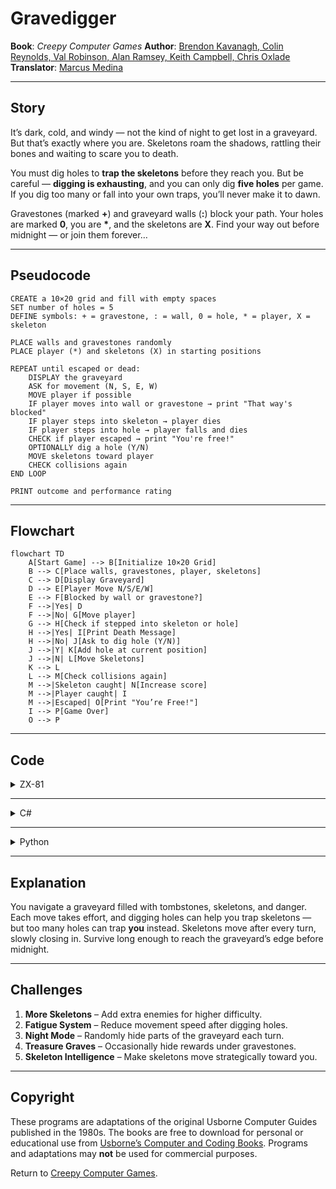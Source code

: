 # Gravedigger

**Book**: _Creepy Computer Games_
**Author**: [Brendon Kavanagh, Colin Reynolds, Val Robinson, Alan Ramsey, Keith Campbell, Chris Oxlade](https://github.com/marcusjobb/UsborneBooks)
**Translator**: [Marcus Medina](http://marcusmedina.pro)

---

## Story

It’s dark, cold, and windy — not the kind of night to get lost in a graveyard.
But that’s exactly where you are. Skeletons roam the shadows, rattling their bones and waiting to scare you to death.

You must dig holes to **trap the skeletons** before they reach you.
But be careful — **digging is exhausting**, and you can only dig **five holes** per game.
If you dig too many or fall into your own traps, you’ll never make it to dawn.

Gravestones (marked **+**) and graveyard walls (**:**) block your path.
Your holes are marked **0**, you are **\***, and the skeletons are **X**.
Find your way out before midnight — or join them forever…

---

## Pseudocode

```plaintext
CREATE a 10×20 grid and fill with empty spaces
SET number of holes = 5
DEFINE symbols: + = gravestone, : = wall, 0 = hole, * = player, X = skeleton

PLACE walls and gravestones randomly
PLACE player (*) and skeletons (X) in starting positions

REPEAT until escaped or dead:
    DISPLAY the graveyard
    ASK for movement (N, S, E, W)
    MOVE player if possible
    IF player moves into wall or gravestone → print "That way's blocked"
    IF player steps into skeleton → player dies
    IF player steps into hole → player falls and dies
    CHECK if player escaped → print "You're free!"
    OPTIONALLY dig a hole (Y/N)
    MOVE skeletons toward player
    CHECK collisions again
END LOOP

PRINT outcome and performance rating
```

---

## Flowchart

```mermaid
flowchart TD
    A[Start Game] --> B[Initialize 10×20 Grid]
    B --> C[Place walls, gravestones, player, skeletons]
    C --> D[Display Graveyard]
    D --> E[Player Move N/S/E/W]
    E --> F[Blocked by wall or gravestone?]
    F -->|Yes| D
    F -->|No| G[Move player]
    G --> H[Check if stepped into skeleton or hole]
    H -->|Yes| I[Print Death Message]
    H -->|No| J[Ask to dig hole (Y/N)]
    J -->|Y| K[Add hole at current position]
    J -->|N| L[Move Skeletons]
    K --> L
    L --> M[Check collisions again]
    M -->|Skeleton caught| N[Increase score]
    M -->|Player caught| I
    M -->|Escaped| O[Print "You’re Free!"]
    I --> P[Game Over]
    O --> P
```

---

## Code

<details>
<summary>ZX-81</summary>

```basic
10 CLS
20 PRINT "GRAVE DIGGER"
30 DIM A(10,20)
40 DIM B(6)
50 FOR I=1 TO 10
60 FOR J=1 TO 20
70 LET A(I,J)=CODE(" ")
80 NEXT J
90 NEXT I
100 LET W=0
110 LET X=5
120 LET Y=CODE("*")
130 LET B=CODE("+")
140 LET C=CODE("0")
150 LET D=CODE(":")
160 LET E=CODE("X")
170 LET Z=CODE(" ")
180 FOR J=1 TO 10
190 LET A(J,1)=D
200 LET A(J,20)=D
210 NEXT J
220 FOR J=1 TO 20
230 LET A(1,J)=D
240 LET A(10,J)=D
250 NEXT J
260 LET A(9,20)=Z
270 FOR J=1 TO 20
280 LET F=INT(RND*7+2)
290 LET G=INT(RND*15+3)
300 LET A(F,G)=B
310 NEXT J
320 LET M=2
330 LET N=2
340 LET B(2)=19
350 LET B(4)=19
360 LET B(6)=19
370 LET B(1)=4
380 LET B(3)=3
390 LET B(5)=2
400 FOR J=1 TO 5 STEP 2
410 LET A(B(J),B(J+1))=E
420 NEXT J
430 GOSUB 860
440 PRINT
450 PRINT "ENTER MOVE: ";
460 PRINT "(YOU CAN GO N,S,E OR W)"
470 INPUT A$
480 IF A$="N" THEN GOTO 530
490 IF A$="E" THEN GOTO 560
500 IF A$="S" THEN GOTO 600
510 IF A$="W" THEN GOTO 630
520 GOTO 470
530 LET N=N-1
540 LET U=M
550 GOTO 650
560 LET T=N
570 LET M=M+1
580 IF A(T,U)=Z AND M=19 THEN GOTO 770
590 GOTO 650
600 LET T=N+1
610 LET U=M
620 GOTO 650
630 LET T=N
640 LET U=M-1
650 IF A(T,U)=Z THEN GOTO 710
660 IF A(T,U)=D OR A(T,U)=B THEN GOTO 690
670 IF A(T,U)=C THEN GOTO 800
680 IF A(T,U)=E THEN GOTO 830
690 PRINT "THAT WAY'S BLOCKED"
700 GOTO 440
710 LET A(N,M)=Z
720 LET N=T
730 LET M=U
740 LET A(N,M)=Y
750 GOSUB 1030
760 GOTO 400
770 PRINT "**YOU'RE FREE**"
780 PRINT "YOUR PERFORMANCE RATING IS ";INT((60-W)/60*(96+X));"%"
790 STOP
800 PRINT "YOU'VE FALLEN INTO"
810 PRINT "ONE OF YOUR OWN HOLES"
820 STOP
830 PRINT "URK! YOU'VE BEEN SCARED"
840 PRINT "TO DEATH BY A SKELETON"
850 STOP
860 LET A(N,M)=Y
870 CLS
880 LET R=N
890 LET S=M
900 LET W=W+1
910 IF W>60 THEN GOTO 990
920 FOR I=1 TO 10
930 FOR J=1 TO 20
940 PRINT CHR$(A(I,J));
950 NEXT J
960 PRINT
970 NEXT I
980 RETURN
990 PRINT "THE CLOCK'S STRUCK"
1000 PRINT "MIDNIGHT!"
1010 PRINT "AGHHHHHH!"
1020 STOP
1030 IF X=0 THEN GOTO 1110
1040 PRINT
1050 PRINT "WOULD YOU LIKE TO DIG?"
1060 PRINT "(Y OR N)"
1070 INPUT B$
1080 IF B$<>"Y" THEN GOTO 1110
1090 LET X=X-1
1100 LET A(N,M)=C
1110 FOR J=1 TO 5 STEP 2
1120 LET T=B(J)
1130 LET U=B(J+1)
1140 IF A(T,U)=Y THEN GOTO 830
1150 IF A(T,U)=Y THEN GOTO 830
1160 IF A(T+1,U)=Y THEN GOTO 830
1170 IF A(T-1,U)=Y THEN GOTO 830
1180 IF A$="W" THEN GOTO 1300
1190 IF A$="S" AND A(T+1,U)=Z THEN GOTO 1270
1200 IF A$="N" AND A(T-1,U)=Z THEN GOTO 1280
1210 IF A$="E" AND A(T,U+1)=Z AND M>U THEN GOTO 1240
1220 IF A$="E" AND A(T,U-1)=Z THEN GOTO 1250
1230 GOTO 1300
1240 LET B(J+1)=B(J+1)+2
1250 LET B(J+1)=B(J+1)-1
1260 GOTO 1290
1270 LET B(J)=B(J)+2
1280 LET B(J)=B(J)-1
1290 LET A(T,U)=Z
1300 NEXT J
1310 RETURN
```

</details>

---

<details>
<summary>C#</summary>

```csharp
using System;

class Gravedigger
{
    const int Rows = 10, Cols = 20;
    static char[,] grid = new char[Rows, Cols];
    static Random rnd = new Random();
    static int playerRow = 2, playerCol = 2;
    static int holesLeft = 5;
    static int turns = 0;
    static (int r, int c)[] skeletons = new (int, int)[3];

    static void Main()
    {
        InitGrid();
        PlaceSkeletons();
        Play();
    }

    static void InitGrid()
    {
        for (int r = 0; r < Rows; r++)
            for (int c = 0; c < Cols; c++)
                grid[r, c] = ' ';

        for (int r = 0; r < Rows; r++)
        {
            grid[r, 0] = ':';
            grid[r, Cols - 1] = ':';
        }
        for (int c = 0; c < Cols; c++)
        {
            grid[0, c] = ':';
            grid[Rows - 1, c] = ':';
        }

        for (int i = 0; i < 25; i++)
            grid[rnd.Next(1, Rows - 1), rnd.Next(1, Cols - 1)] = '+';
        grid[Rows - 2, Cols - 1] = ' ';
    }

    static void PlaceSkeletons()
    {
        for (int i = 0; i < skeletons.Length; i++)
        {
            skeletons[i] = (rnd.Next(1, Rows - 1), rnd.Next(1, Cols - 1));
            grid[skeletons[i].r, skeletons[i].c] = 'X';
        }
        grid[playerRow, playerCol] = '*';
    }

    static void Play()
    {
        while (true)
        {
            Console.Clear();
            Draw();
            Console.WriteLine($"\nHoles left: {holesLeft}");
            Console.Write("Move (N,S,E,W): ");
            char move = char.ToUpper(Console.ReadKey(true).KeyChar);

            int newR = playerRow, newC = playerCol;
            if (move == 'N') newR--;
            if (move == 'S') newR++;
            if (move == 'W') newC--;
            if (move == 'E') newC++;

            if (grid[newR, newC] == ':' || grid[newR, newC] == '+')
            {
                Console.WriteLine("\nThat way’s blocked!");
                Console.ReadKey();
                continue;
            }
            if (grid[newR, newC] == '0')
            {
                Console.WriteLine("\nYou’ve fallen into your own hole!");
                return;
            }
            if (grid[newR, newC] == 'X')
            {
                Console.WriteLine("\nURK! You’ve been scared to death by a skeleton!");
                return;
            }

            grid[playerRow, playerCol] = ' ';
            playerRow = newR; playerCol = newC;
            grid[playerRow, playerCol] = '*';

            if (playerCol == Cols - 1)
            {
                Console.WriteLine("\nYou’re free! Congratulations!");
                return;
            }

            Console.Write("\nDo you want to dig a hole? (Y/N): ");
            if (holesLeft > 0 && Console.ReadKey(true).KeyChar is 'Y' or 'y')
            {
                grid[playerRow, playerCol] = '0';
                holesLeft--;
            }

            MoveSkeletons();
            turns++;

            if (turns > 60)
            {
                Console.WriteLine("\nThe clock’s struck midnight! AGHHHHH!");
                return;
            }
        }
    }

    static void Draw()
    {
        for (int r = 0; r < Rows; r++)
        {
            for (int c = 0; c < Cols; c++)
                Console.Write(grid[r, c]);
            Console.WriteLine();
        }
    }

    static void MoveSkeletons()
    {
        for (int i = 0; i < skeletons.Length; i++)
        {
            var (r, c) = skeletons[i];
            grid[r, c] = ' ';
            int dr = Math.Sign(playerRow - r);
            int dc = Math.Sign(playerCol - c);
            int newR = r + dr;
            int newC = c + dc;

            if (grid[newR, newC] == '*')
            {
                Console.WriteLine("\nA skeleton caught you!");
                Environment.Exit(0);
            }
            if (grid[newR, newC] == '0')
                continue; // Skeleton falls in hole
            grid[newR, newC] = 'X';
            skeletons[i] = (newR, newC);
        }
    }
}
```

</details>

---

<details>
<summary>Python</summary>

```python
import random
import os
import time

ROWS, COLS = 10, 20

def print_grid(grid):
    os.system("cls" if os.name == "nt" else "clear")
    for row in grid:
        print("".join(row))

def gravedigger():
    grid = [[" " for _ in range(COLS)] for _ in range(ROWS)]
    for i in range(ROWS):
        grid[i][0] = grid[i][-1] = ":"
    for j in range(COLS):
        grid[0][j] = grid[-1][j] = ":"
    for _ in range(25):
        grid[random.randint(1, ROWS-2)][random.randint(1, COLS-2)] = "+"
    grid[ROWS-2][COLS-1] = " "

    player = [2, 2]
    skeletons = [[4, 4], [3, 18], [7, 15]]
    for r, c in skeletons: grid[r][c] = "X"
    grid[player[0]][player[1]] = "*"
    holes = 5
    turns = 0

    while True:
        print_grid(grid)
        print(f"Holes left: {holes}")
        move = input("Move (N,S,E,W): ").upper()
        dr, dc = {"N":(-1,0),"S":(1,0),"E":(0,1),"W":(0,-1)}.get(move,(0,0))
        nr, nc = player[0]+dr, player[1]+dc

        if grid[nr][nc] in [":","+"]:
            print("That way’s blocked!"); time.sleep(1); continue
        if grid[nr][nc] == "0":
            print("You fell into your own hole!"); break
        if grid[nr][nc] == "X":
            print("A skeleton got you!"); break

        grid[player[0]][player[1]] = " "
        player = [nr, nc]
        grid[player[0]][player[1]] = "*"

        if player[1] == COLS-1:
            print("You’re free!"); break

        if holes > 0 and input("Dig a hole? (Y/N): ").upper() == "Y":
            grid[player[0]][player[1]] = "0"
            holes -= 1

        # Move skeletons
        for s in skeletons:
            r, c = s
            grid[r][c] = " "
            dr = (player[0] > r) - (player[0] < r)
            dc = (player[1] > c) - (player[1] < c)
            nr, nc = r+dr, c+dc
            if grid[nr][nc] == "*":
                print("A skeleton caught you!"); return
            if grid[nr][nc] == "0":
                continue
            grid[nr][nc] = "X"
            s[:] = [nr, nc]

        turns += 1
        if turns > 60:
            print("The clock’s struck midnight! AGHHHHH!"); break

if __name__ == "__main__":
    gravedigger()
```

</details>

---

## Explanation

You navigate a graveyard filled with tombstones, skeletons, and danger.
Each move takes effort, and digging holes can help you trap skeletons — but too many holes can trap **you** instead.
Skeletons move after every turn, slowly closing in.
Survive long enough to reach the graveyard’s edge before midnight.

---

## Challenges

1. **More Skeletons** – Add extra enemies for higher difficulty.
2. **Fatigue System** – Reduce movement speed after digging holes.
3. **Night Mode** – Randomly hide parts of the graveyard each turn.
4. **Treasure Graves** – Occasionally hide rewards under gravestones.
5. **Skeleton Intelligence** – Make skeletons move strategically toward you.

---

## Copyright

These programs are adaptations of the original Usborne Computer Guides published in the 1980s.
The books are free to download for personal or educational use from
[Usborne’s Computer and Coding Books](https://usborne.com/row/books/computer-and-coding-books).
Programs and adaptations may **not** be used for commercial purposes.

Return to [Creepy Computer Games](./readme.md).
